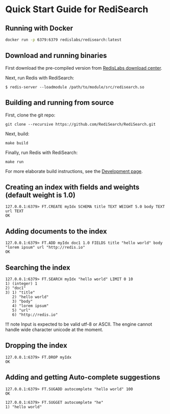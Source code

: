 
# Quick Start Guide for RediSearch

## Running with Docker

```sh
docker run -p 6379:6379 redislabs/redisearch:latest
```

## Download and running binaries

First download the pre-compiled version from [RedisLabs download center](https://redislabs.com/download-center/modules/).

Next, run Redis with RediSearch: 

```
$ redis-server --loadmodule /path/to/module/src/redisearch.so
```

## Building and running from source

First, clone the git repo:

```
git clone --recursive https://github.com/RediSearch/RediSearch.git
```

Next, build:

```
make build
```

Finally, run Redis with RediSearch:

```
make run
```

For more elaborate build instructions, see the [Development page](Development.md).

## Creating an index with fields and weights (default weight is 1.0)

```
127.0.0.1:6379> FT.CREATE myIdx SCHEMA title TEXT WEIGHT 5.0 body TEXT url TEXT
OK 

```

## Adding documents to the index
```
127.0.0.1:6379> FT.ADD myIdx doc1 1.0 FIELDS title "hello world" body "lorem ipsum" url "http://redis.io" 
OK
```

## Searching the index

```
127.0.0.1:6379> FT.SEARCH myIdx "hello world" LIMIT 0 10
1) (integer) 1
2) "doc1"
3) 1) "title"
   2) "hello world"
   3) "body"
   4) "lorem ipsum"
   5) "url"
   6) "http://redis.io"
```

!!! note
    Input is expected to be valid utf-8 or ASCII. The engine cannot handle wide character unicode at the moment. 


## Dropping the index

```
127.0.0.1:6379> FT.DROP myIdx
OK
```

## Adding and getting Auto-complete suggestions

```
127.0.0.1:6379> FT.SUGADD autocomplete "hello world" 100
OK

127.0.0.1:6379> FT.SUGGET autocomplete "he"
1) "hello world"

```
